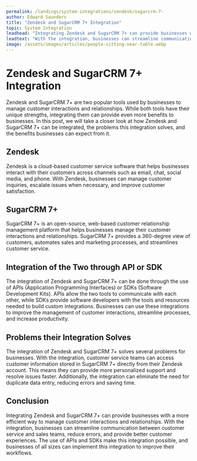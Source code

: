 ```yaml
---
permalink: /landings/system-integrations/zendesk/sugarcrm-7-
author: Edward Saunders
title: "Zendesk and SugarCRM 7+ Integration"
topic: System Integration
leadhead: "Integrating Zendesk and SugarCRM 7+ can provide businesses with a more efficient way to manage customer interactions and relationships"
leadtext: "With the integration, businesses can streamline communication between customer service and sales teams, reduce errors, and provide better customer experiences. The use of APIs and SDKs make this integration possible, and businesses of all sizes can implement this integration to improve their workflows."
image: /assets/images/articles/people-sitting-near-table.webp
---
```

<div class="arttext">        <h1>Zendesk and SugarCRM 7+ Integration</h1>
        <p>
            Zendesk and SugarCRM 7+ are two popular tools used by businesses to manage customer interactions and relationships. While both tools have their unique strengths, integrating them can provide even more benefits to businesses.
            In this post, we will take a closer look at how Zendesk and SugarCRM 7+ can be integrated, the problems this integration solves, and the benefits businesses can expect from it.
        </p>
        <h2>Zendesk</h2>
        <p>
            Zendesk is a cloud-based customer service software that helps businesses interact with their customers across channels such as email, chat, social media, and phone. With Zendesk, businesses can manage customer inquiries, escalate issues when necessary, and improve customer satisfaction.
        </p>
        <h2>SugarCRM 7+</h2>
        <p>
            SugarCRM 7+ is an open-source, web-based customer relationship management platform that helps businesses manage their customer interactions and relationships. SugarCRM 7+ provides a 360-degree view of customers, automates sales and marketing processes, and streamlines customer service.
        </p>
        <h2>Integration of the Two through API or SDK</h2>
        <p>
            The integration of Zendesk and SugarCRM 7+ can be done through the use of APIs (Application Programming Interfaces) or SDKs (Software Development Kits). APIs allow the two tools to communicate with each other, while SDKs provide software developers with the tools and resources needed to build custom integrations.
            Businesses can use these integrations to improve the management of customer interactions, streamline processes, and increase productivity.
        </p>
        <h2>Problems their Integration Solves</h2>
        <p>
            The integration of Zendesk and SugarCRM 7+ solves several problems for businesses.
            With the integration, customer service teams can access customer information stored in SugarCRM 7+ directly from their Zendesk account. This means they can provide more personalized support and resolve issues faster. Additionally, the integration can eliminate the need for duplicate data entry, reducing errors and saving time.
        </p>
        <h2>Conclusion</h2>
        <p>
            Integrating Zendesk and SugarCRM 7+ can provide businesses with a more efficient way to manage customer interactions and relationships. With the integration, businesses can streamline communication between customer service and sales teams, reduce errors, and provide better customer experiences. The use of APIs and SDKs make this integration possible, and businesses of all sizes can implement this integration to improve their workflows.
        </p>
</div>